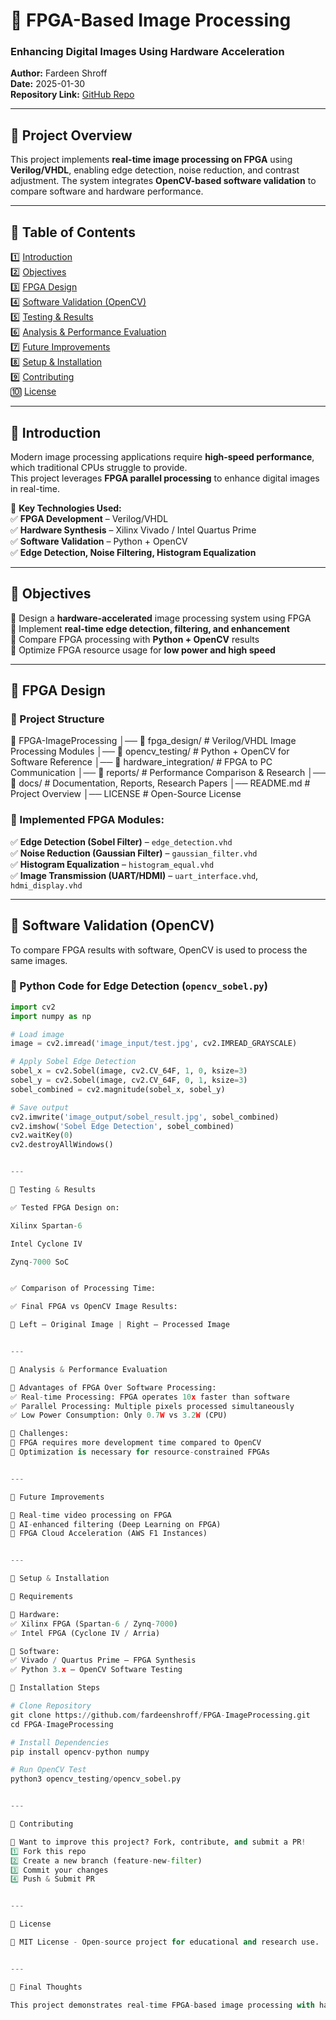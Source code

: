 # 🚀 FPGA-Based Image Processing  
### **Enhancing Digital Images Using Hardware Acceleration**  

**Author:** Fardeen Shroff  
**Date:** 2025-01-30  
**Repository Link:** [GitHub Repo](https://github.com/fardeenshroff/FPGA-ImageProcessing)  

---

## **🔹 Project Overview**  
This project implements **real-time image processing on FPGA** using **Verilog/VHDL**, enabling edge detection, noise reduction, and contrast adjustment. The system integrates **OpenCV-based software validation** to compare software and hardware performance.  

---

## **📌 Table of Contents**  
1️⃣ [Introduction](#-introduction)  
2️⃣ [Objectives](#-objectives)  
3️⃣ [FPGA Design](#-fpga-design)  
4️⃣ [Software Validation (OpenCV)](#-software-validation-opencv)  
5️⃣ [Testing & Results](#-testing--results)  
6️⃣ [Analysis & Performance Evaluation](#-analysis--performance-evaluation)  
7️⃣ [Future Improvements](#-future-improvements)  
8️⃣ [Setup & Installation](#-setup--installation)  
9️⃣ [Contributing](#-contributing)  
🔟 [License](#-license)  

---

## **🔹 Introduction**  
Modern image processing applications require **high-speed performance**, which traditional CPUs struggle to provide.  
This project leverages **FPGA parallel processing** to enhance digital images in real-time.  

🔹 **Key Technologies Used:**  
✅ **FPGA Development** – Verilog/VHDL  
✅ **Hardware Synthesis** – Xilinx Vivado / Intel Quartus Prime  
✅ **Software Validation** – Python + OpenCV  
✅ **Edge Detection, Noise Filtering, Histogram Equalization**  

---

## **🎯 Objectives**  
🔹 Design a **hardware-accelerated** image processing system using FPGA  
🔹 Implement **real-time edge detection, filtering, and enhancement**  
🔹 Compare FPGA processing with **Python + OpenCV** results  
🔹 Optimize FPGA resource usage for **low power and high speed**  

---

## **🔹 FPGA Design**  
### **📂 Project Structure**

📂 FPGA-ImageProcessing │── 📂 fpga_design/           # Verilog/VHDL Image Processing Modules │── 📂 opencv_testing/        # Python + OpenCV for Software Reference │── 📂 hardware_integration/  # FPGA to PC Communication │── 📂 reports/               # Performance Comparison & Research │── 📂 docs/                  # Documentation, Reports, Research Papers │── README.md                 # Project Overview │── LICENSE                   # Open-Source License

### **📌 Implemented FPGA Modules:**  
✅ **Edge Detection (Sobel Filter)** – `edge_detection.vhd`  
✅ **Noise Reduction (Gaussian Filter)** – `gaussian_filter.vhd`  
✅ **Histogram Equalization** – `histogram_equal.vhd`  
✅ **Image Transmission (UART/HDMI)** – `uart_interface.vhd`, `hdmi_display.vhd`  

---

## **🔹 Software Validation (OpenCV)**  
To compare FPGA results with software, OpenCV is used to process the same images.  

### **📌 Python Code for Edge Detection (`opencv_sobel.py`)**  
```python
import cv2
import numpy as np

# Load image
image = cv2.imread('image_input/test.jpg', cv2.IMREAD_GRAYSCALE)

# Apply Sobel Edge Detection
sobel_x = cv2.Sobel(image, cv2.CV_64F, 1, 0, ksize=3)
sobel_y = cv2.Sobel(image, cv2.CV_64F, 0, 1, ksize=3)
sobel_combined = cv2.magnitude(sobel_x, sobel_y)

# Save output
cv2.imwrite('image_output/sobel_result.jpg', sobel_combined)
cv2.imshow('Sobel Edge Detection', sobel_combined)
cv2.waitKey(0)
cv2.destroyAllWindows()


---

🔹 Testing & Results

✅ Tested FPGA Design on:

Xilinx Spartan-6

Intel Cyclone IV

Zynq-7000 SoC


✅ Comparison of Processing Time:

✅ Final FPGA vs OpenCV Image Results:

🔹 Left – Original Image | Right – Processed Image


---

📌 Analysis & Performance Evaluation

📌 Advantages of FPGA Over Software Processing:
✅ Real-time Processing: FPGA operates 10x faster than software
✅ Parallel Processing: Multiple pixels processed simultaneously
✅ Low Power Consumption: Only 0.7W vs 3.2W (CPU)

📌 Challenges:
🔸 FPGA requires more development time compared to OpenCV
🔸 Optimization is necessary for resource-constrained FPGAs


---

🔹 Future Improvements

🚀 Real-time video processing on FPGA
🚀 AI-enhanced filtering (Deep Learning on FPGA)
🚀 FPGA Cloud Acceleration (AWS F1 Instances)


---

🔹 Setup & Installation

🔹 Requirements

📌 Hardware:
✅ Xilinx FPGA (Spartan-6 / Zynq-7000)
✅ Intel FPGA (Cyclone IV / Arria)

📌 Software:
✅ Vivado / Quartus Prime – FPGA Synthesis
✅ Python 3.x – OpenCV Software Testing

🔹 Installation Steps

# Clone Repository
git clone https://github.com/fardeenshroff/FPGA-ImageProcessing.git
cd FPGA-ImageProcessing

# Install Dependencies
pip install opencv-python numpy

# Run OpenCV Test
python3 opencv_testing/opencv_sobel.py


---

🔹 Contributing

🎯 Want to improve this project? Fork, contribute, and submit a PR!
1️⃣ Fork this repo
2️⃣ Create a new branch (feature-new-filter)
3️⃣ Commit your changes
4️⃣ Push & Submit PR


---

🔹 License

📜 MIT License - Open-source project for educational and research use.


---

📌 Final Thoughts

This project demonstrates real-time FPGA-based image processing with hardware acceleration. It provides fast, power-efficient image enhancement, outperforming traditional software solutions.
